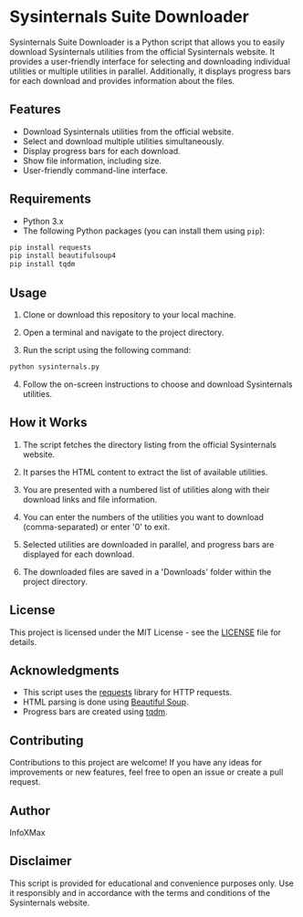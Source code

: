 # Sysinternals Suite Downloader

Sysinternals Suite Downloader is a Python script that allows you to easily download Sysinternals utilities from the official Sysinternals website. It provides a user-friendly interface for selecting and downloading individual utilities or multiple utilities in parallel. Additionally, it displays progress bars for each download and provides information about the files.

## Features

- Download Sysinternals utilities from the official website.
- Select and download multiple utilities simultaneously.
- Display progress bars for each download.
- Show file information, including size.
- User-friendly command-line interface.

## Requirements

- Python 3.x
- The following Python packages (you can install them using `pip`):

```bash
pip install requests
pip install beautifulsoup4
pip install tqdm
```

## Usage

1. Clone or download this repository to your local machine.

2. Open a terminal and navigate to the project directory.

3. Run the script using the following command:
```bash
python sysinternals.py
```

4. Follow the on-screen instructions to choose and download Sysinternals utilities.

## How it Works

1. The script fetches the directory listing from the official Sysinternals website.

2. It parses the HTML content to extract the list of available utilities.

3. You are presented with a numbered list of utilities along with their download links and file information.

4. You can enter the numbers of the utilities you want to download (comma-separated) or enter '0' to exit.

5. Selected utilities are downloaded in parallel, and progress bars are displayed for each download.

6. The downloaded files are saved in a 'Downloads' folder within the project directory.

## License

This project is licensed under the MIT License - see the [LICENSE](LICENSE) file for details.

## Acknowledgments

- This script uses the [requests](https://docs.python-requests.org/en/latest/) library for HTTP requests.
- HTML parsing is done using [Beautiful Soup](https://www.crummy.com/software/BeautifulSoup/).
- Progress bars are created using [tqdm](https://github.com/tqdm/tqdm).

## Contributing

Contributions to this project are welcome! If you have any ideas for improvements or new features, feel free to open an issue or create a pull request.

## Author

InfoXMax

## Disclaimer

This script is provided for educational and convenience purposes only. Use it responsibly and in accordance with the terms and conditions of the Sysinternals website.

